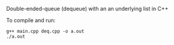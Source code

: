 Double-ended-queue (dequeue) with an an underlying list in C++

To compile and run:
```
g++ main.cpp deq.cpp -o a.out
./a.out
```

